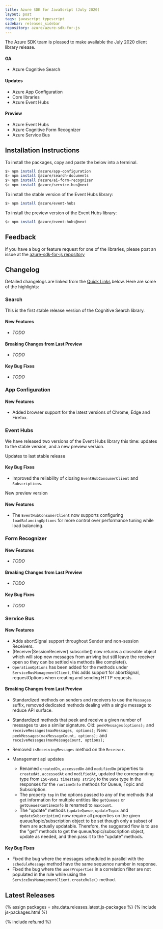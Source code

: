 ```yaml
---
title: Azure SDK for JavaScript (July 2020)
layout: post
tags: javascript typescript
sidebar: releases_sidebar
repository: azure/azure-sdk-for-js
---
```


The Azure SDK team is pleased to make available the July 2020 client library release.

#### GA

- Azure Cognitive Search

#### Updates

- Azure App Configuration
- Core libraries
- Azure Event Hubs

#### Preview

- Azure Event Hubs
- Azure Cognitive Form Recognizer
- Azure Service Bus

## Installation Instructions

To install the packages, copy and paste the below into a terminal.

```bash
$> npm install @azure/app-configuration
$> npm install @azure/search-documents
$> npm install @azure/ai-form-recognizer
$> npm install @azure/service-bus@next
```

To install the stable version of the Event Hubs library:

```bash
$> npm install @azure/event-hubs
```
To install the preview version of the Event Hubs library:

```bash
$> npm install @azure/event-hubs@next
```

## Feedback

If you have a bug or feature request for one of the libraries, please post an issue at the [azure-sdk-for-js repository](https://github.com/azure/azure-sdk-for-js/issues)

## Changelog

Detailed changelogs are linked from the [Quick Links](#quick-links) below. Here are some of the highlights:

### Search

This is the first stable release version of the Cognitive Search library.

#### New Features

- *TODO*

#### Breaking Changes from Last Preview

- *TODO*

#### Key Bug Fixes

- *TODO*

### App Configuration

#### New Features

- Added browser support for the latest versions of Chrome, Edge and Firefox.

### Event Hubs

We have released two versions of the Event Hubs library this time: updates to the stable version, and a new preview version.

Updates to last stable release

#### Key Bug Fixes

- Improved the reliability of closing `EventHubConsumerClient` and `Subscriptions`.

New preview version

#### New Features

- The `EventHubConsumerClient` now supports configuring `loadBalancingOptions` for more control over performance tuning while load balancing.

### Form Recognizer

#### New Features

- *TODO*

#### Breaking Changes from Last Preview

- *TODO*

#### Key Bug Fixes

- *TODO*

### Service Bus

#### New Features

- Adds abortSignal support throughout Sender and non-session Receivers.
- (Receiver|SessionReceiver).subscribe() now returns a closeable object which will stop new messages from arriving but still leave the receiver open so they can be settled via methods like complete().
- `OperationOptions` has been added for the methods under `ServiceBusManagementClient`, this adds support for abortSignal, requestOptions when creating and sending HTTP requests.

#### Breaking Changes from Last Preview

- Standardized methods on senders and receivers to use the `Messages` suffix, removed dedicated methods dealing with a single message to reduce API surface.
- Standardized methods that peek and receive a given number of messages to use a similar signature.
  Old: `peekMessages(options);` and `receiveMessages(maxMessages, options);`
  New: `peekMessages(maxMessageCount, options);` and `receiveMessages(maxMessageCount, options);`
- Removed `isReceivingMessages` method on the `Receiver`.
- Management api updates

  - Renamed `createdOn`, `accessedOn` and `modifiedOn` properties to `createdAt`, `accessedAt` and `modifiedAt`, updated the corresponding type from `ISO-8601 timestamp string` to the `Date` type in the responses for the `runtimeInfo` methods for Queue, Topic and Subscription.
  - The property `top` in the options passed to any of the methods that get information for multiple entities like `getQueues` or `getQueuesRuntimeInfo` is renamed to `maxCount`.
  - The "update" methods (`updateQueue`, `updateTopic` and `updateSubscription`) now require all properties on the given queue/topic/subscription object to be set though only a subset of them are actually updatable. Therefore, the suggested flow is to use the "get" methods to get the queue/topic/subscription object, update as needed, and then pass it to the "update" methods.

#### Key Bug Fixes

- Fixed the bug where the messages scheduled in parallel with the `scheduleMessage` method have the same sequence number in response.
- Fixed the bug where the `userProperties` in a correlation filter are not populated in the rule while using the `ServiceBusManagementClient.createRule()` method.

## Latest Releases

{% assign packages = site.data.releases.latest.js-packages %}
{% include js-packages.html %}

{% include refs.md %}
